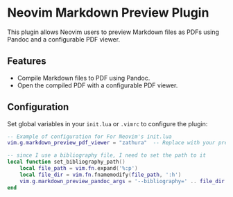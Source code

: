 # Neovim Markdown Preview Plugin

This plugin allows Neovim users to preview Markdown files as PDFs using Pandoc and a configurable PDF viewer.

## Features

- Compile Markdown files to PDF using Pandoc.
- Open the compiled PDF with a configurable PDF viewer.

## Configuration

Set global variables in your `init.lua` or `.vimrc` to configure the plugin:

```lua
-- Example of configuration for For Neovim's init.lua
vim.g.markdown_preview_pdf_viewer = "zathura"  -- Replace with your preferred PDF viewer

-- since I use a bibliography file, I need to set the path to it
local function set_bibliography_path()
    local file_path = vim.fn.expand('%:p')
    local file_dir = vim.fn.fnamemodify(file_path, ':h')
    vim.g.markdown_preview_pandoc_args = '--bibliography=' .. file_dir .. '/ref.bib --citeproc'
end
```
